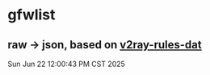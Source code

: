 # gfwlist
## raw -> json, based on [v2ray-rules-dat](https://github.com/Loyalsoldier/v2ray-rules-dat)
Sun Jun 22 12:00:43 PM CST 2025

